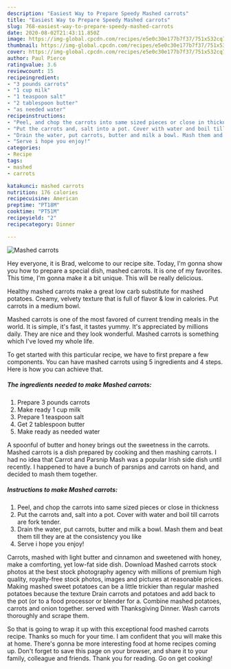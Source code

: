 ```yaml
---
description: "Easiest Way to Prepare Speedy Mashed carrots"
title: "Easiest Way to Prepare Speedy Mashed carrots"
slug: 768-easiest-way-to-prepare-speedy-mashed-carrots
date: 2020-08-02T21:43:11.850Z
image: https://img-global.cpcdn.com/recipes/e5e0c30e177b7f37/751x532cq70/mashed-carrots-recipe-main-photo.jpg
thumbnail: https://img-global.cpcdn.com/recipes/e5e0c30e177b7f37/751x532cq70/mashed-carrots-recipe-main-photo.jpg
cover: https://img-global.cpcdn.com/recipes/e5e0c30e177b7f37/751x532cq70/mashed-carrots-recipe-main-photo.jpg
author: Paul Pierce
ratingvalue: 3.6
reviewcount: 15
recipeingredient:
- "3 pounds carrots"
- "1 cup milk"
- "1 teaspoon salt"
- "2 tablespoon butter"
- "as needed water"
recipeinstructions:
- "Peel, and chop the carrots into same sized pieces or close in thickness"
- "Put the carrots and, salt into a pot. Cover with water and boil till carrots are fork tender."
- "Drain the water, put carrots, butter and milk a bowl. Mash them and beat them till they are at the consistency you like"
- "Serve i hope you enjoy!"
categories:
- Recipe
tags:
- mashed
- carrots

katakunci: mashed carrots 
nutrition: 176 calories
recipecuisine: American
preptime: "PT18M"
cooktime: "PT51M"
recipeyield: "2"
recipecategory: Dinner

---
```



![Mashed carrots](https://img-global.cpcdn.com/recipes/e5e0c30e177b7f37/751x532cq70/mashed-carrots-recipe-main-photo.jpg)

Hey everyone, it is Brad, welcome to our recipe site. Today, I'm gonna show you how to prepare a special dish, mashed carrots. It is one of my favorites. This time, I'm gonna make it a bit unique. This will be really delicious.

Healthy mashed carrots make a great low carb substitute for mashed potatoes. Creamy, velvety texture that is full of flavor &amp; low in calories. Put carrots in a medium bowl.

Mashed carrots is one of the most favored of current trending meals in the world. It is simple, it's fast, it tastes yummy. It's appreciated by millions daily. They are nice and they look wonderful. Mashed carrots is something which I've loved my whole life.


To get started with this particular recipe, we have to first prepare a few components. You can have mashed carrots using 5 ingredients and 4 steps. Here is how you can achieve that.

<!--inarticleads1-->

##### The ingredients needed to make Mashed carrots:

1. Prepare 3 pounds carrots
1. Make ready 1 cup milk
1. Prepare 1 teaspoon salt
1. Get 2 tablespoon butter
1. Make ready as needed water


A spoonful of butter and honey brings out the sweetness in the carrots. Mashed carrots is a dish prepared by cooking and then mashing carrots. I had no idea that Carrot and Parsnip Mash was a popular Irish side dish until recently. I happened to have a bunch of parsnips and carrots on hand, and decided to mash them together. 

<!--inarticleads2-->

##### Instructions to make Mashed carrots:

1. Peel, and chop the carrots into same sized pieces or close in thickness
1. Put the carrots and, salt into a pot. Cover with water and boil till carrots are fork tender.
1. Drain the water, put carrots, butter and milk a bowl. Mash them and beat them till they are at the consistency you like
1. Serve i hope you enjoy!


Carrots, mashed with light butter and cinnamon and sweetened with honey, make a comforting, yet low-fat side dish. Download Mashed carrots stock photos at the best stock photography agency with millions of premium high quality, royalty-free stock photos, images and pictures at reasonable prices. Making mashed sweet potatoes can be a little trickier than regular mashed potatoes because the texture Drain carrots and potatoes and add back to the pot (or to a food processor or blender for a. Combine mashed potatoes, carrots and onion together. served with Thanksgiving Dinner. Wash carrots thoroughly and scrape them. 

So that is going to wrap it up with this exceptional food mashed carrots recipe. Thanks so much for your time. I am confident that you will make this at home. There's gonna be more interesting food at home recipes coming up. Don't forget to save this page on your browser, and share it to your family, colleague and friends. Thank you for reading. Go on get cooking!
